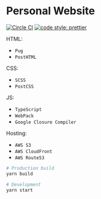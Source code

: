 # Personal Website

[![Circle CI](https://img.shields.io/circleci/project/maraisr/website/master.svg?style=flat-square)](https://circleci.com/gh/maraisr/website)
[![code style: prettier](https://img.shields.io/badge/code_style-prettier-ff69b4.svg?style=flat-square)](https://github.com/prettier/prettier)

HTML:

-   `Pug`
-   `PostHTML`

CSS:

-   `SCSS`
-   `PostCSS`

JS:

-   `TypeScript`
-   `WebPack`
-   `Google Closure Compiler`

Hosting:

-   `AWS S3`
-   `AWS CloudFront`
-   `AWS Route53`

```sh
# Production build
yarn build

# Development
yarn start
```

